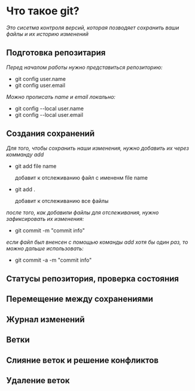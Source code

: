 # Что такое git?
*Это сисетма контроля версий, которая позводяет сохранить ваши файлы и их историю изменений*
## Подготовка репозитария 
*Перед началом работы нужно представиться репозиторию:*
* git config user.name
* git config user.email

*Можно прописать name и email локально:*
* git config --local user.name
* git config --local user.email

## Создания сохранений 
*Для того, чтобы сохранить наши изменения, нужно добавить их через комманду add*

* git add file name

    добавит к отслеживанию файл с имененм file name

* git add .

    добавит к отслеживанию все файлы  
    

*после того, как добавили файлы для отслеживания, нужно зафиксировать их изменения:*
* git commit -m "commit info"

*если файл был вненсен с помощью команды add хотя бы один раз, то можно дальше использовать:*

* git commit -a -m "commit info"

## Статусы репозитория, проверка состояния
## Перемещение между сохранениями
## Журнал изменений 
## Ветки
## Слияние веток и решение конфликтов
## Удаление веток

